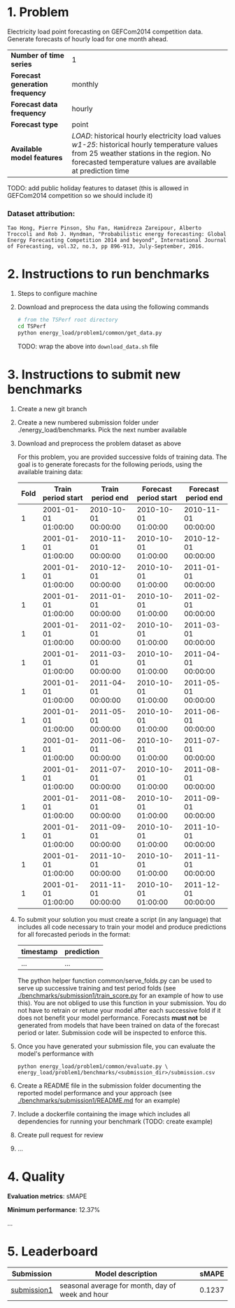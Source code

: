 # 1. Problem

Electricity load point forecasting on GEFCom2014 competition data. Generate forecasts of hourly load for one month ahead.

|  |  |
| ----------------------------------- | - |
| **Number of time series**           | 1 |
| **Forecast generation frequency**   | monthly |
| **Forecast data frequency**         | hourly |
| **Forecast type**                   | point |
| **Available model features**        | *LOAD*: historical hourly electricity load values<br/>*w1-25*: historical hourly temperature values from 25 weather stations in the region. No forecasted temperature values are available at prediction time |

TODO: add public holiday features to dataset (this is allowed in GEFCom2014 competition so we should include it)

### Dataset attribution:

    Tao Hong, Pierre Pinson, Shu Fan, Hamidreza Zareipour, Alberto Troccoli and Rob J. Hyndman, "Probabilistic energy forecasting: Global Energy Forecasting Competition 2014 and beyond", International Journal of Forecasting, vol.32, no.3, pp 896-913, July-September, 2016.

# 2. Instructions to run benchmarks

1. Steps to configure machine

2. Download and preprocess the data using the following commands

    ```bash
    # from the TSPerf root directory
    cd TSPerf
    python energy_load/problem1/common/get_data.py
    ```
    TODO: wrap the above into `download_data.sh` file

# 3. Instructions to submit new benchmarks

1. Create a new git branch
2. Create a new numbered submission folder under ./energy_load/benchmarks. Pick the next number available
3. Download and preprocess the problem dataset as above

    For this problem, you are provided successive folds of training data. The goal is to generate forecasts for the following periods, using the available training data:

    | **Fold** | **Train period start** | **Train period end** | **Forecast period start** | **Forecast period end** |
    | -------- | --------------- | ------------------ | ------------------------- | ----------------------- |
    | 1 | 2001-01-01 01:00:00 | 2010-10-01 00:00:00 | 2010-10-01 01:00:00 | 2010-11-01 00:00:00 |
    | 1 | 2001-01-01 01:00:00 | 2010-11-01 00:00:00 | 2010-10-01 01:00:00 | 2010-12-01 00:00:00 |
    | 1 | 2001-01-01 01:00:00 | 2010-12-01 00:00:00 | 2010-10-01 01:00:00 | 2011-01-01 00:00:00 |
    | 1 | 2001-01-01 01:00:00 | 2011-01-01 00:00:00 | 2010-10-01 01:00:00 | 2011-02-01 00:00:00 |
    | 1 | 2001-01-01 01:00:00 | 2011-02-01 00:00:00 | 2010-10-01 01:00:00 | 2011-03-01 00:00:00 |
    | 1 | 2001-01-01 01:00:00 | 2011-03-01 00:00:00 | 2010-10-01 01:00:00 | 2011-04-01 00:00:00 |
    | 1 | 2001-01-01 01:00:00 | 2011-04-01 00:00:00 | 2010-10-01 01:00:00 | 2011-05-01 00:00:00 |
    | 1 | 2001-01-01 01:00:00 | 2011-05-01 00:00:00 | 2010-10-01 01:00:00 | 2011-06-01 00:00:00 |
    | 1 | 2001-01-01 01:00:00 | 2011-06-01 00:00:00 | 2010-10-01 01:00:00 | 2011-07-01 00:00:00 |
    | 1 | 2001-01-01 01:00:00 | 2011-07-01 00:00:00 | 2010-10-01 01:00:00 | 2011-08-01 00:00:00 |
    | 1 | 2001-01-01 01:00:00 | 2011-08-01 00:00:00 | 2010-10-01 01:00:00 | 2011-09-01 00:00:00 |
    | 1 | 2001-01-01 01:00:00 | 2011-09-01 00:00:00 | 2010-10-01 01:00:00 | 2011-10-01 00:00:00 |
    | 1 | 2001-01-01 01:00:00 | 2011-10-01 00:00:00 | 2010-10-01 01:00:00 | 2011-11-01 00:00:00 |
    | 1 | 2001-01-01 01:00:00 | 2011-11-01 00:00:00 | 2010-10-01 01:00:00 | 2011-12-01 00:00:00 |

4. To submit your solution you must create a script (in any language) that includes all code necessary to train your model and produce predictions for all forecasted periods in the format:

    | timestamp | prediction |
    | --------- | ---------- |
    | ... | ... |

    The python helper function common/serve_folds.py can be used to serve up successive training and test period folds (see [./benchmarks/submission1/train_score.py](./benchmarks/submission1/train_score.py) for an example of how to use this). You are not obliged to use this function in your submission. You do not have to retrain or retune your model after each successive fold if it does not benefit your model performance. Forecasts **must not** be generated from models that have been trained on data of the forecast period or later. Submission code will be inspected to enforce this.

5. Once you have generated your submission file, you can evaluate the model's performance with
    ```
    python energy_load/problem1/common/evaluate.py \ 
    energy_load/problem1/benchmarks/<submission_dir>/submission.csv
    ```
6. Create a README file in the submission folder documenting the reported model performance and your approach (see [./benchmarks/submission1/README.md](./benchmarks/submission1/README.md) for an example)
7. Include a dockerfile containing the image which includes all dependencies for running your benchmark (TODO: create example)
7. Create pull request for review
8. ...

# 4. Quality

**Evaluation metrics**: sMAPE

**Minimum performance**: 12.37%

...

# 5. Leaderboard

| **Submission** | **Model description** | **sMAPE** |
| -------------- | --------------------- | --------- |
| [submission1](./benchmarks/submission1) | seasonal average for month, day of week and hour | 0.1237 |